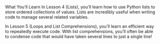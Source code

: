 What You’ll Learn
In Lesson 4 (Lists), you’ll learn how to use Python lists to store ordered collections of values. Lists are incredibly useful when writing code to manage several related variables.

In Lesson 5 (Loops and List Comprehensions), you’ll learn an efficient way to repeatedly execute code. With list comprehensions, you’ll often be able to condense code that would have taken several lines to just a single line!
